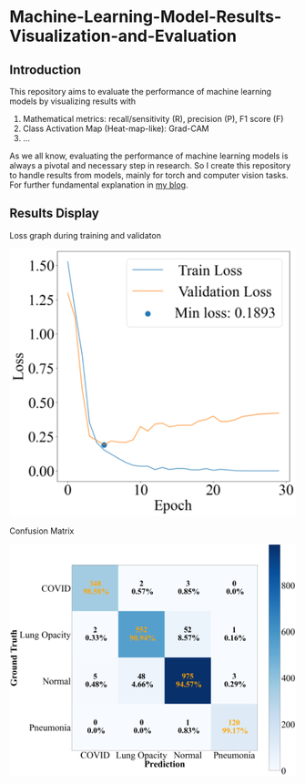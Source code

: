 # Machine-Learning-Model-Results-Visualization-and-Evaluation
## Introduction
This repository aims to evaluate the performance of machine learning models by visualizing results with 
1. Mathematical metrics: recall/sensitivity (R), precision (P), F1 score (F)
2. Class Activation Map (Heat-map-like): Grad-CAM 
3. ...

As we all know, evaluating the performance of machine learning models is always a pivotal and necessary step in research. 
So I create this repository to handle results from models, mainly for torch and computer vision tasks.
For further fundamental explanation in [my blog](https://tychence.wordpress.com/machine-learning-results-evaluation/).

## Results Display
Loss graph during training and validaton

![Loss graph during training and validaton](graphs/Loss_graph_vit.png)

Confusion Matrix

![Confusion Matrix](graphs/confusion_matrix_efficientvit_b3.png)
